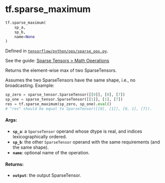 <div itemscope itemtype="http://developers.google.com/ReferenceObject">
<meta itemprop="name" content="tf.sparse_maximum" />
</div>

# tf.sparse_maximum

``` python
tf.sparse_maximum(
    sp_a,
    sp_b,
    name=None
)
```



Defined in [`tensorflow/python/ops/sparse_ops.py`](https://www.tensorflow.org/code/tensorflow/python/ops/sparse_ops.py).

See the guide: [Sparse Tensors > Math Operations](../../../api_guides/python/sparse_ops.md#Math_Operations)

Returns the element-wise max of two SparseTensors.

Assumes the two SparseTensors have the same shape, i.e., no broadcasting.
Example:

```python
sp_zero = sparse_tensor.SparseTensor([[0]], [0], [7])
sp_one = sparse_tensor.SparseTensor([[1]], [1], [7])
res = tf.sparse_maximum(sp_zero, sp_one).eval()
# "res" should be equal to SparseTensor([[0], [1]], [0, 1], [7]).
```

#### Args:

* <b>`sp_a`</b>: a `SparseTensor` operand whose dtype is real, and indices
    lexicographically ordered.
* <b>`sp_b`</b>: the other `SparseTensor` operand with the same requirements (and the
    same shape).
* <b>`name`</b>: optional name of the operation.

#### Returns:

* <b>`output`</b>: the output SparseTensor.